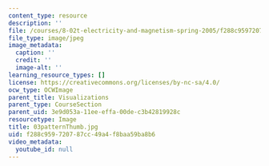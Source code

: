 ```yaml
---
content_type: resource
description: ''
file: /courses/8-02t-electricity-and-magnetism-spring-2005/f288c959720787cc49a4f8baa59ba8b6_03patternThumb.jpg
file_type: image/jpeg
image_metadata:
  caption: ''
  credit: ''
  image-alt: ''
learning_resource_types: []
license: https://creativecommons.org/licenses/by-nc-sa/4.0/
ocw_type: OCWImage
parent_title: Visualizations
parent_type: CourseSection
parent_uid: 3e9d053a-11ee-effa-00de-c3b42819928c
resourcetype: Image
title: 03patternThumb.jpg
uid: f288c959-7207-87cc-49a4-f8baa59ba8b6
video_metadata:
  youtube_id: null
---
```

